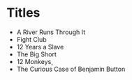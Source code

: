 # Titles

- A River Runs Through It
- Fight Club
- 12 Years a Slave
- The Big Short
- 12 Monkeys¸
- The Curious Case of Benjamin Button